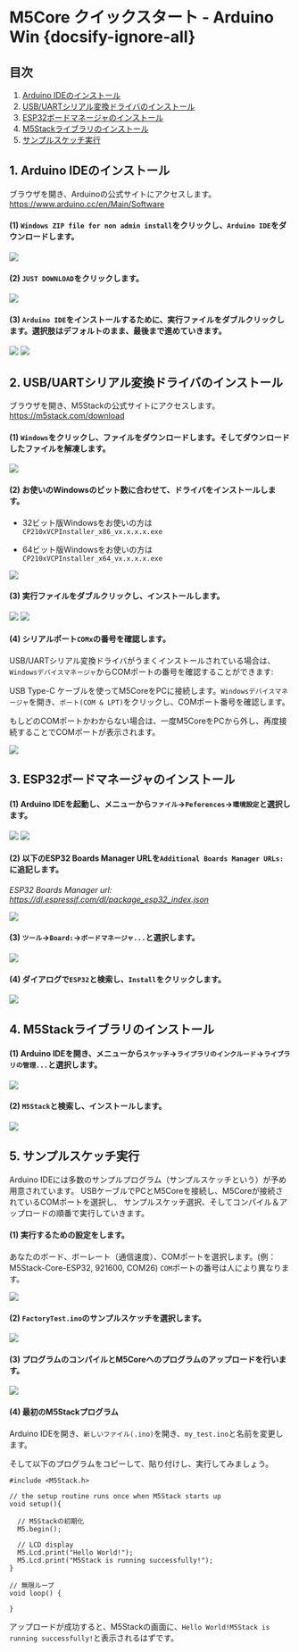 ﻿# M5Core クイックスタート - Arduino Win {docsify-ignore-all}

## 目次

1. [Arduino IDEのインストール](#_1-Arduino-IDEのインストール)
2. [USB/UARTシリアル変換ドライバのインストール](#_2-USBUARTシリアル変換ドライバのインストール)
3. [ESP32ボードマネージャのインストール](#_3-ESP32ボードマネージャのインストール)
4. [M5Stackライブラリのインストール](#_4-M5Stackライブラリのインストール)
5. [サンプルスケッチ実行](#_5-サンプルスケッチ実行)

## 1. Arduino IDEのインストール

ブラウザを開き、Arduinoの公式サイトにアクセスします。  https://www.arduino.cc/en/Main/Software

#### (1) `Windows ZIP file for non admin install`をクリックし、`Arduino IDE`をダウンロードします。

<img src="assets/img/getting_started_pics/m5stack_core/get_started_with_arduino_m5core/windows/arduino_cc_package.png">

#### (2) `JUST DOWNLOAD`をクリックします。

<img src="assets/img/getting_started_pics/m5stack_core/get_started_with_arduino_m5core/windows/arduino_cc_package_02.png">

#### (3) `Arduino IDE`をインストールするために、実行ファイルをダブルクリックします。選択肢はデフォルトのまま、最後まで進めていきます。

<img src="assets/img/getting_started_pics/m5stack_core/get_started_with_arduino_m5core/windows/select_arduino_install_path.png">

<img src="assets/img/getting_started_pics/m5stack_core/get_started_with_arduino_m5core/windows/install_arduino_2.png">

## 2. USB/UARTシリアル変換ドライバのインストール

ブラウザを開き、M5Stackの公式サイトにアクセスします。  https://m5stack.com/download

#### (1) `Windows`をクリックし、ファイルをダウンロードします。そしてダウンロードしたファイルを解凍します。

<img src="assets/img/getting_started_pics/m5stack_core/get_started_with_arduino_m5core/windows/download_usb_driver_win_01.png">

#### (2) お使いのWindowsのビット数に合わせて、ドライバをインストールします。

* 32ビット版Windowsをお使いの方は `CP210xVCPInstaller_x86_vx.x.x.x.exe`

* 64ビット版Windowsをお使いの方は `CP210xVCPInstaller_x64_vx.x.x.x.exe`

<img src="assets/img/getting_started_pics/establish_serial_connection/windows_install_usb_driver01.png">

#### (3) 実行ファイルをダブルクリックし、インストールします。

<img src="assets/img/getting_started_pics/establish_serial_connection/windows_install_usb_driver02.png">

<img src="assets/img/getting_started_pics/establish_serial_connection/windows_install_usb_driver03.png">

#### (4) シリアルポート`COMx`の番号を確認します。

USB/UARTシリアル変換ドライバがうまくインストールされている場合は、`Windowsデバイスマネージャ`からCOMポートの番号を確認することができます:

USB Type-C ケーブルを使ってM5CoreをPCに接続します。`Windowsデバイスマネージャ`を開き、`ポート(COM & LPT)`をクリックし、COMポート番号を確認します。

もしどのCOMポートかわからない場合は、一度M5CoreをPCから外し、再度接続することでCOMポートが表示されます。

<img src="assets/img/getting_started_pics/m5stack_core/get_started_with_arduino_m5core/windows/check_serial_port_01.png">

## 3. ESP32ボードマネージャのインストール

#### (1) Arduino IDEを起動し、メニューから`ファイル`->`Peferences`->`環境設定`と選択します。

<img src="assets/img/getting_started_pics/m5stack_core/get_started_with_arduino_m5core/windows/quick_start_arduino_win_01.png">

<img src="assets/img/getting_started_pics/m5stack_core/get_started_with_arduino_m5core/windows/quick_start_arduino_win_02.png">

#### (2) 以下のESP32 Boards Manager URLを`Additional Boards Manager URLs:`に追記します。

*ESP32 Boards Manager url: https://dl.espressif.com/dl/package_esp32_index.json*

<img src="assets/img/getting_started_pics/m5stack_core/get_started_with_arduino_m5core/windows/quick_start_arduino_win_03.png">

#### (3) `ツール`->`Board:`->`ボードマネージャ...`と選択します。

<img src="assets/img/getting_started_pics/m5stack_core/get_started_with_arduino_m5core/windows/quick_start_arduino_win_04.png">

#### (4) ダイアログで`ESP32`と検索し、`Install`をクリックします。

<img src="assets/img/getting_started_pics/m5stack_core/get_started_with_arduino_m5core/windows/quick_start_arduino_win_05.png">

## 4. M5Stackライブラリのインストール

#### (1) Arduino IDEを開き、メニューから`スケッチ`->`ライブラリのインクルード`->`ライブラリの管理...`と選択します。

<img src="assets/img/getting_started_pics/m5stack_core/get_started_with_arduino_m5core/windows/install_m5stack_lib_01.png">

#### (2) `M5Stack`と検索し、インストールします。

<img src="assets/img/getting_started_pics/m5stack_core/get_started_with_arduino_m5core/windows/install_m5stack_lib_02.png">

## 5. サンプルスケッチ実行

Arduino IDEには多数のサンプルプログラム（サンプルスケッチという）が予め用意されています。
USBケーブルでPCとM5Coreを接続し、M5Coreが接続されているCOMポートを選択し、
サンプルスケッチ選択、そしてコンパイル＆アップロードの順番で実行していきます。

#### (1) 実行するための設定をします。

あなたのボード、ボーレート（通信速度）、COMポートを選択します。(例：M5Stack-Core-ESP32, 921600, COM26) `COM`ポートの番号は人により異なります。

<img src="assets/img/getting_started_pics/m5stack_core/get_started_with_arduino_m5core/windows/select_board_baudrate_serial_port.png">

#### (2) `FactoryTest.ino`のサンプルスケッチを選択します。

<img src="assets/img/getting_started_pics/m5stack_core/get_started_with_arduino_m5core/windows/select_an_example.png">

#### (3) プログラムのコンパイルとM5Coreへのプログラムのアップロードを行います。

<img src="assets/img/getting_started_pics/m5stack_core/get_started_with_arduino_m5core/windows/arduino_upload.png">

#### (4) 最初のM5Stackプログラム

Arduino IDEを開き、`新しいファイル(.ino)`を開き、`my_test.ino`と名前を変更します。

そして以下のプログラムをコピーして、貼り付けし、実行してみましょう。

```clike
#include <M5Stack.h>

// the setup routine runs once when M5Stack starts up
void setup(){

  // M5Stackの初期化
  M5.begin();

  // LCD display
  M5.Lcd.print("Hello World!");
  M5.Lcd.print("M5Stack is running successfully!");
}

// 無限ループ
void loop() {

}
```

アップロードが成功すると、M5Stackの画面に、`Hello World!M5Stack is running successfully!`と表示されるはずです。